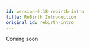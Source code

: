 ```yaml
---
id: version-0.18-rebirth-intro
title: ReBirth Introduction
original_id: rebirth-intro
---
```

Coming soon
